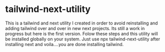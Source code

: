 # tailwind-next-utility
This is a tailwind and next utility I created in order to avoid reinstalling and adding tailwind over and over in new next projects. Its still a work in progress but here is the first version. Folow these steps and this utility will be installed globally on your system.
Just use npx tailwind-next-utility after installing next and voila....you are done installing tailwind.



